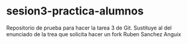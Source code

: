 # sesion3-practica-alumnos
Repositorio de prueba para hacer la tarea 3 de Git. Sustituye al del enunciado de la trea que solicita hacer un fork
Ruben Sanchez Anguix
